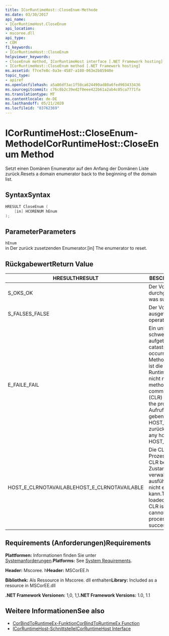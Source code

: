 ```yaml
---
title: ICorRuntimeHost::CloseEnum-Methode
ms.date: 03/30/2017
api_name:
- ICorRuntimeHost.CloseEnum
api_location:
- mscoree.dll
api_type:
- COM
f1_keywords:
- ICorRuntimeHost::CloseEnum
helpviewer_keywords:
- CloseEnum method, ICorRuntimeHost interface [.NET Framework hosting]
- ICorRuntimeHost::CloseEnum method [.NET Framework hosting]
ms.assetid: f7ce7e8c-0a3e-4587-a180-063e2b85940e
topic_type:
- apiref
ms.openlocfilehash: a5a86df3ac1f50ca624490ad80a6fed903433436
ms.sourcegitcommit: c76c8b2c39ed2f0eee422b61a2ab4c05ca7771fa
ms.translationtype: MT
ms.contentlocale: de-DE
ms.lasthandoff: 05/21/2020
ms.locfileid: "83762369"
---
```

# <a name="icorruntimehostcloseenum-method"></a><span data-ttu-id="7c81a-102">ICorRuntimeHost::CloseEnum-Methode</span><span class="sxs-lookup"><span data-stu-id="7c81a-102">ICorRuntimeHost::CloseEnum Method</span></span>
<span data-ttu-id="7c81a-103">Setzt einen Domänen Enumerator auf den Anfang der Domänen Liste zurück.</span><span class="sxs-lookup"><span data-stu-id="7c81a-103">Resets a domain enumerator back to the beginning of the domain list.</span></span>  
  
## <a name="syntax"></a><span data-ttu-id="7c81a-104">Syntax</span><span class="sxs-lookup"><span data-stu-id="7c81a-104">Syntax</span></span>  
  
```cpp  
HRESULT CloseEnum (  
    [in] HCORENUM hEnum  
);  
```  
  
## <a name="parameters"></a><span data-ttu-id="7c81a-105">Parameter</span><span class="sxs-lookup"><span data-stu-id="7c81a-105">Parameters</span></span>  
 `hEnum`  
 <span data-ttu-id="7c81a-106">in Der zurück zusetzenden Enumerator.</span><span class="sxs-lookup"><span data-stu-id="7c81a-106">[in] The enumerator to reset.</span></span>  
  
## <a name="return-value"></a><span data-ttu-id="7c81a-107">Rückgabewert</span><span class="sxs-lookup"><span data-stu-id="7c81a-107">Return Value</span></span>  
  
|<span data-ttu-id="7c81a-108">HRESULT</span><span class="sxs-lookup"><span data-stu-id="7c81a-108">HRESULT</span></span>|<span data-ttu-id="7c81a-109">BESCHREIBUNG</span><span class="sxs-lookup"><span data-stu-id="7c81a-109">Description</span></span>|  
|-------------|-----------------|  
|<span data-ttu-id="7c81a-110">S_OK</span><span class="sxs-lookup"><span data-stu-id="7c81a-110">S_OK</span></span>|<span data-ttu-id="7c81a-111">Der Vorgang wurde durchgeführt.</span><span class="sxs-lookup"><span data-stu-id="7c81a-111">The operation was successful.</span></span>|  
|<span data-ttu-id="7c81a-112">S_FALSE</span><span class="sxs-lookup"><span data-stu-id="7c81a-112">S_FALSE</span></span>|<span data-ttu-id="7c81a-113">Der Vorgang konnte nicht ausgeführt werden.</span><span class="sxs-lookup"><span data-stu-id="7c81a-113">The operation failed to complete.</span></span>|  
|<span data-ttu-id="7c81a-114">E_FAIL</span><span class="sxs-lookup"><span data-stu-id="7c81a-114">E_FAIL</span></span>|<span data-ttu-id="7c81a-115">Ein unbekannter, schwerwiegender Fehler ist aufgetreten.</span><span class="sxs-lookup"><span data-stu-id="7c81a-115">An unknown, catastrophic failure occurred.</span></span> <span data-ttu-id="7c81a-116">Wenn eine Methode E_FAIL zurückgibt, ist die Common Language Runtime (CLR) im Prozess nicht mehr verwendbar.</span><span class="sxs-lookup"><span data-stu-id="7c81a-116">If a method returns E_FAIL, the common language runtime (CLR) is no longer usable in the process.</span></span> <span data-ttu-id="7c81a-117">Nachfolgende Aufrufe von Hosting-APIs geben HOST_E_CLRNOTAVAILABLE zurück.</span><span class="sxs-lookup"><span data-stu-id="7c81a-117">Subsequent calls to any hosting APIs return HOST_E_CLRNOTAVAILABLE.</span></span>|  
|<span data-ttu-id="7c81a-118">HOST_E_CLRNOTAVAILABLE</span><span class="sxs-lookup"><span data-stu-id="7c81a-118">HOST_E_CLRNOTAVAILABLE</span></span>|<span data-ttu-id="7c81a-119">Die CLR wurde nicht in einen Prozess geladen, oder die CLR befindet sich in einem Zustand, in dem Sie verwalteten Code nicht ausführen oder den-Befehl nicht erfolgreich verarbeiten kann.</span><span class="sxs-lookup"><span data-stu-id="7c81a-119">The CLR has not been loaded into a process, or the CLR is in a state in which it cannot run managed code or process the call successfully.</span></span>|  
  
## <a name="requirements"></a><span data-ttu-id="7c81a-120">Requirements (Anforderungen)</span><span class="sxs-lookup"><span data-stu-id="7c81a-120">Requirements</span></span>  
 <span data-ttu-id="7c81a-121">**Plattformen:** Informationen finden Sie unter [Systemanforderungen](../../get-started/system-requirements.md).</span><span class="sxs-lookup"><span data-stu-id="7c81a-121">**Platforms:** See [System Requirements](../../get-started/system-requirements.md).</span></span>  
  
 <span data-ttu-id="7c81a-122">**Header:** Mscoree. h</span><span class="sxs-lookup"><span data-stu-id="7c81a-122">**Header:** MSCorEE.h</span></span>  
  
 <span data-ttu-id="7c81a-123">**Bibliothek:** Als Ressource in Mscoree. dll enthalten</span><span class="sxs-lookup"><span data-stu-id="7c81a-123">**Library:** Included as a resource in MSCorEE.dll</span></span>  
  
 <span data-ttu-id="7c81a-124">**.NET Framework Versionen:** 1,0, 1,1</span><span class="sxs-lookup"><span data-stu-id="7c81a-124">**.NET Framework Versions:** 1.0, 1.1</span></span>  
  
## <a name="see-also"></a><span data-ttu-id="7c81a-125">Weitere Informationen</span><span class="sxs-lookup"><span data-stu-id="7c81a-125">See also</span></span>

- [<span data-ttu-id="7c81a-126">CorBindToRuntimeEx-Funktion</span><span class="sxs-lookup"><span data-stu-id="7c81a-126">CorBindToRuntimeEx Function</span></span>](corbindtoruntimeex-function.md)
- [<span data-ttu-id="7c81a-127">ICorRuntimeHost-Schnittstelle</span><span class="sxs-lookup"><span data-stu-id="7c81a-127">ICorRuntimeHost Interface</span></span>](icorruntimehost-interface.md)
